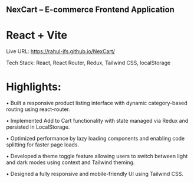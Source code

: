 ## NexCart – E-commerce Frontend Application

# React + Vite
Live URL: https://rahul-jfs.github.io/NexCart/

Tech Stack: React, React Router, Redux, Tailwind CSS, localStorage

# Highlights:

•	Built a responsive product listing interface with dynamic category-based routing using react-router.

•	Implemented Add to Cart functionality with state managed via Redux and persisted in LocalStorage.

•	Optimized performance by lazy loading components and enabling code splitting for faster page loads.

•	Developed a theme toggle feature allowing users to switch between light and dark modes using context and Tailwind theming.

•	Designed a fully responsive and mobile-friendly UI using Tailwind CSS.


